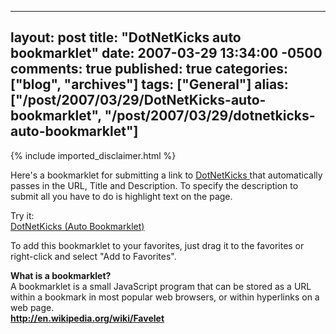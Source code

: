   ---
  layout: post
  title: "DotNetKicks auto bookmarklet"
  date: 2007-03-29 13:34:00 -0500
  comments: true
  published: true
  categories: ["blog", "archives"]
  tags: ["General"]
  alias: ["/post/2007/03/29/DotNetKicks-auto-bookmarklet", "/post/2007/03/29/dotnetkicks-auto-bookmarklet"]
  ---
<!-- more -->
{% include imported_disclaimer.html %}
<P>Here's a bookmarklet for submitting a link to <A href="http://dotnetkicks.com/">DotNetKicks </A>that automatically passes in the URL, Title and Description. To specify&nbsp;the&nbsp;description to submit all you have to do is highlight text on the page.</P>
<P>Try it:<BR><A href="javascript:var d='';if (window.getSelection){d=window.getSelection();}else if (document.getSelection){d=document.getSelection();}else if (document.selection){d=document.selection.createRange().text;}document.location.href='http://dotnetkicks.com/kick?url='+escape(document.location.href)+'&amp;title='+escape(document.title)+'&amp;description='+d;">DotNetKicks (Auto Bookmarklet)</A></P>
<P>To add this bookmarklet to your favorites, just drag it to the favorites or right-click and select "Add to Favorites".</P>
<P><STRONG>What is a bookmarklet?<BR></STRONG>A bookmarklet is a small JavaScript program that can be stored as a URL within a bookmark in most popular web browsers, or within hyperlinks on a web page.<BR><A href="http://en.wikipedia.org/wiki/Favelet"><STRONG>http://en.wikipedia.org/wiki/Favelet</STRONG></A></P>
